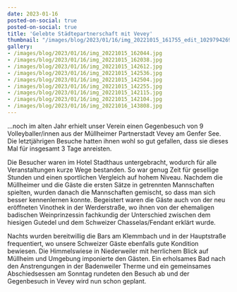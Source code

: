 ```yaml
---
date: 2023-01-16
posted-on-social: true
posted-on-social: true
title: 'Gelebte Städtepartnerschaft mit Vevey'
thumbnail: "/images/blog/2023/01/16/img_20221015_161755_edit_102979426989490.jpg"
gallery:
- /images/blog/2023/01/16/img_20221015_162044.jpg
- /images/blog/2023/01/16/img_20221015_162038.jpg
- /images/blog/2023/01/16/img_20221015_142612.jpg
- /images/blog/2023/01/16/img_20221015_142536.jpg
- /images/blog/2023/01/16/img_20221015_142504.jpg
- /images/blog/2023/01/16/img_20221015_142255.jpg
- /images/blog/2023/01/16/img_20221015_142115.jpg
- /images/blog/2023/01/16/img_20221015_142104.jpg
- /images/blog/2023/01/16/img_20221016_143808.jpg
---
```

...noch im alten Jahr erhielt unser Verein einen Gegenbesuch von 9 Volleyballer/innen aus der Müllheimer Partnerstadt Vevey am Genfer See. Die letztjährigen Besuche hatten ihnen wohl so gut gefallen, dass sie dieses Mal für insgesamt 3 Tage anreisten.

Die Besucher waren im Hotel Stadthaus untergebracht, wodurch für alle Veranstaltungen kurze Wege bestanden. So war genug Zeit für gesellige Stunden und einen sportlichen Vergleich auf hohem Niveau. Nachdem die Müllheimer und die Gäste die ersten Sätze in getrennten Mannschaften spielten, wurden danach die Mannschaften gemischt, so dass man sich besser kennenlernen konnte. Begeistert waren die Gäste auch von der neu eröffneten Vinothek in der Werderstraße, wo ihnen von der ehemaligen badischen Weinprinzessin fachkundig der Unterschied zwischen dem hiesigen Gutedel und dem Schweizer Chasselas/Fendant erklärt wurde.

Nachts wurden bereitwillig die Bars am Klemmbach und in der Hauptstraße frequentiert, wo unsere Schweizer Gäste ebenfalls gute Kondition bewiesen. Die Himmelswiese in Niederweiler mit herrlichem Blick auf Müllheim und Umgebung imponierte den Gästen. Ein erholsames Bad nach den Anstrengungen in der Badenweiler Therme und ein gemeinsames Abschiedsessen am Sonntag rundeten den Besuch ab und der Gegenbesuch in Vevey wird nun schon geplant.

